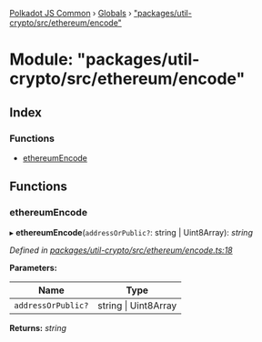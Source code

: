 [Polkadot JS Common](../README.md) › [Globals](../globals.md) › ["packages/util-crypto/src/ethereum/encode"](_packages_util_crypto_src_ethereum_encode_.md)

# Module: "packages/util-crypto/src/ethereum/encode"

## Index

### Functions

* [ethereumEncode](_packages_util_crypto_src_ethereum_encode_.md#ethereumencode)

## Functions

###  ethereumEncode

▸ **ethereumEncode**(`addressOrPublic?`: string | Uint8Array): *string*

*Defined in [packages/util-crypto/src/ethereum/encode.ts:18](https://github.com/polkadot-js/common/blob/3b383b97/packages/util-crypto/src/ethereum/encode.ts#L18)*

**Parameters:**

Name | Type |
------ | ------ |
`addressOrPublic?` | string &#124; Uint8Array |

**Returns:** *string*
